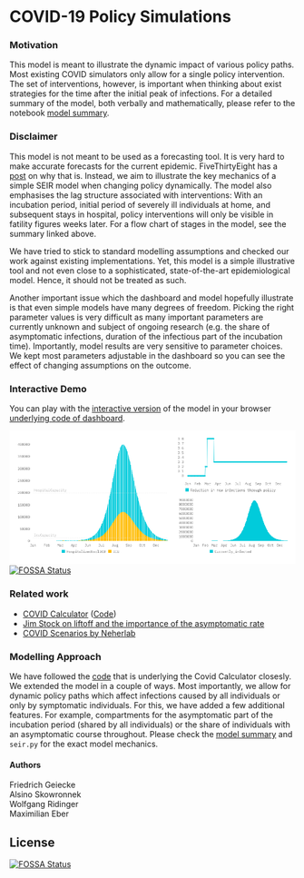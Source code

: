 # COVID-19 Policy Simulations

### Motivation
This model is meant to illustrate the dynamic impact of various policy paths. Most existing COVID simulators only allow for a single policy intervention. The set of interventions, however, is important when thinking about exist strategies for the time after the initial peak of infections. For a detailed summary of the model, both verbally and mathematically, please refer to the notebook [model summary](https://github.com/maximilianeber/covid/blob/master/documentation/summary.ipynb).

### Disclaimer
This model is not meant to be used as a forecasting tool. It is very hard to make accurate forecasts for the current epidemic. FiveThirtyEight has a [post](https://fivethirtyeight.com/features/why-its-so-freaking-hard-to-make-a-good-covid-19-model) on why that is. Instead, we aim to illustrate the key mechanics of a simple SEIR model when changing policy dynamically. The model also emphasises the lag structure associated with interventions: With an incubation period, initial period of severely ill individuals at home, and subsequent stays in hospital, policy interventions will only be visible in fatility figures weeks later. For a flow chart of stages in the model, see the summary linked above.

We have tried to stick to standard modelling assumptions and checked our work against existing implementations. Yet, this model is a simple illustrative tool and not even close to a sophisticated, state-of-the-art epidemiological model. Hence, it should not be treated as such.

Another important issue which the dashboard and model hopefully illustrate is that even simple models have many degrees of freedom. Picking the right parameter values is very difficult as many important parameters are currently unknown and subject of ongoing research (e.g. the share of asymptomatic infections, duration of the infectious part of the incubation time). Importantly, model results are very sensitive to parameter choices. We kept most parameters adjustable in the dashboard so you can see the effect of changing assumptions on the outcome.

### Interactive Demo
You can play with the [interactive version](https://covid19-scenarios.netlify.com) of the model in your browser [underlying code of dashboard](https://github.com/alsino/corona-impact-analysis).

[![Image of Interactive Demo](documentation/demo.png)](https://covid19-scenarios.netlify.com)
[![FOSSA Status](https://app.fossa.com/api/projects/git%2Bgithub.com%2Fmaximilianeber%2Fcovid.svg?type=shield)](https://app.fossa.com/projects/git%2Bgithub.com%2Fmaximilianeber%2Fcovid?ref=badge_shield)

### Related work
* [COVID Calculator](http://gabgoh.github.io/COVID/) ([Code](https://github.com/gabgoh/epcalc/blob/master/src/App.svelte))
* [Jim Stock on liftoff and the importance of the asymptomatic rate](https://drive.google.com/file/d/12MV466ZZy5xHir4xdPhoTrL1oO8CbZU-/view)
* [COVID Scenarios by Neherlab](https://neherlab.org/covid19/)

### Modelling Approach
We have followed the [code](https://github.com/gabgoh/epcalc/blob/master/src/App.svelte) that is underlying the Covid Calculator closesly. We extended the model in a couple of ways. Most importantly, we allow for dynamic policy paths which affect infections caused by all individuals or only by symptomatic individuals. For this, we have added a few additional features. For example, compartments for the asymptomatic part of the incubation period (shared by all individuals) or the share of individuals with an asymptomatic course throughout. Please check the [model summary](https://github.com/maximilianeber/covid/blob/master/documentation/summary.ipynb) and `seir.py` for the exact model mechanics.

#### Authors
Friedrich Geiecke  
Alsino Skowronnek  
Wolfgang Ridinger  
Maximilian Eber  


## License
[![FOSSA Status](https://app.fossa.com/api/projects/git%2Bgithub.com%2Fmaximilianeber%2Fcovid.svg?type=large)](https://app.fossa.com/projects/git%2Bgithub.com%2Fmaximilianeber%2Fcovid?ref=badge_large)